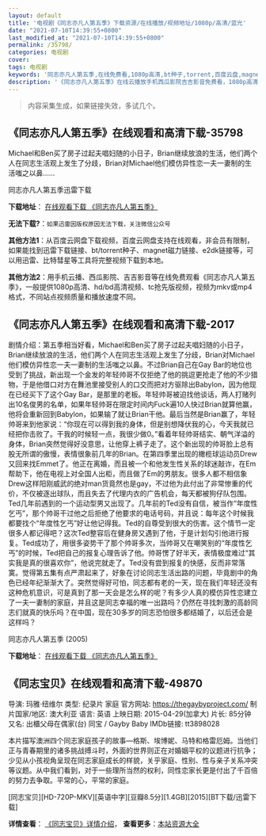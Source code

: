 ```yaml
---
layout: default
title: '电视剧《同志亦凡人第五季》下载资源/在线播放/视频地址/1080p/高清/蓝光'
date: "2021-07-10T14:39:55+0800"
last_modified_at: "2021-07-10T14:39:55+0800"
permalink: /35798/
categories: 电视剧
cover:
tags: 电视剧
keywords: '同志亦凡人第五季,在线免费看,1080p高清,bt种子,torrent,百度云盘,magnet,磁力链,迅雷下载资源'
description: '《同志亦凡人第五季》在线云播放手机西瓜影院吉吉影音免费看，1080p高清bd/hd未删减完整版和tc抢先枪版，mkv/mp4格式，附带bt/torrent种子、magnet/磁力链、百度云盘、网盘资源迅雷下载链接'
---
```


>内容采集生成，如果链接失效，多试几个。


## 《同志亦凡人第五季》在线观看和高清下载-35798

Michael和Ben买了房子过起夫唱妇随的小日子，Brian继续放浪的生活，他们两个人在同志生活观上发生了分歧，Brian对Michael他们模仿异性恋一夫一妻制的生活嗤之以鼻……


同志亦凡人第五季迅雷下载

**下载地址**： [在线观看下载 《同志亦凡人第五季》](https://www.993dy.com//vod-detail-id-9096.html) 


**无法下载?**：`如果迅雷因版权原因无法下载，关注微信公众号 `

**其他方法1**：从百度云网盘下载视频，百度云网盘支持在线观看，非会员有限制，如果能找到迅雷下载链接、bt/torrent种子、magnet磁力链接、e2dk链接等，可以用迅雷、比特彗星等工具将完整视频下载到本地。

**其他方法2**：用手机云播、西瓜影院、吉吉影音等在线免费观看《同志亦凡人第五季》，一般提供1080p高清、hd/bd高清视频、tc抢先版视频，视频为mkv或mp4格式，不同站点视频质量和播放速度不同。


## 《同志亦凡人第五季》在线观看和高清下载-2017

剧情介绍：第五季相当好看，Michael和Ben买了房子过起夫唱妇随的小日子，Brian继续放浪的生活，他们两个人在同志生活观上发生了分歧，Brian对Michael他们模仿异性恋一夫一妻制的生活嗤之以鼻。不过Brian自己在Gay Bar的地位也受到了挑战，新出现一个金发的年轻帅哥不仅拒绝了他的挑逗更抢走了他的不少猎物，于是他借口对方在舞池里接受别人的口交而把对方驱除出Babylon，因为他现在已经买下了这个Gay Bar，是那里的老板。年轻帅哥被迫找他谈话，两人打赌列出10名俊男的名单，如果年轻帅哥在限定时间内Fuck遍10人快过Brian就算他赢，他将会重新回到Babylon，如果输了就让Brian干他。最后当然是Brian赢了，年轻帅哥来到他家说：“你现在可以得到我的身体，但是别想降伏我的心，今天我就已经把你击败了。干我的时候轻一点，我很少做0。”看着年轻帅哥结实、朝气洋溢的身体，Brian突然觉得好没意思，让他穿上裤子走了。这个新出现的帅哥脸上总有股无所谓的傲慢，表情很象前几年的Brian。在第四季里出现的橄榄球运动员Drew又回来找Emmet了。他正在离婚，而且被一个和他发生性关系的球迷敲诈，在Em帮助下，他在电视上对全国人出柜，而且做了Em的男朋友。很多人都不相信象Drew这样阳刚威武的绝对man货竟然也是gay，不过他为此付出了非常惨重的代价，不仅被逐出球队，而且失去了代理内衣的广告机会，每天都被狗仔队包围。Ted几年前遇到的一个运动型男又出现了。几年前的Ted没有自信，被当作“年度性乞丐”，那个帅哥干过他之后拒绝了他要求的电话号码，并且说：每年这个时候我都要找个“年度性乞丐”好让他记得我。Ted的自尊受到很大的伤害。这个情节一定很多人都记得吧？这次Ted整容后在健身房又遇到了他，于是计划勾引他进行报复。Ted成功了，用很多姿势干了那个帅哥多次，当帅哥又在嘲笑别的“年度性乞丐”的时候，Ted把自己的报复心理告诉了他。帅哥愣了好半天，表情极度难过“其实我是真的很喜欢你”，他说完就走了。Ted没有尝到报复的快感，反而非常落寞。觉得第五集有点严肃起来了，好象在讨论同志生活出路的问题，毕竟剧中的角色已经年纪渐渐大了。突然觉得好可怕，同志都有老的一天，现在我们年轻还没有这种危机意识，可是真到了那一天会是怎么样的呢？有多少人真的模仿异性恋建立了一夫一妻制的家庭，并且这是同志幸福的唯一出路吗？仍然在寻找刺激的高龄同志们就真的快乐吗？在中国，现在30多岁的同志恐怕很多都结婚了，以后还会是这样吗？


同志亦凡人第五季 (2005)

**下载地址**： [在线观看下载 《同志亦凡人第五季》](https://www.btbtdy.me/btdy/dy15072.html) 


## 《同志宝贝》在线观看和高清下载-49870

导演: 玛雅·纽维尔 类型: 纪录片 家庭 官方网站: https://thegaybyproject.com/ 制片国家/地区: 澳大利亚 语言: 英语 上映日期: 2015-04-29(加拿大) 片长: 85分钟 又名: 出櫃父母在偶家(台) 同宝 / Gayby Baby IMDb链接: tt3898028

本片描写澳洲四个同志家庭孩子的故事—格斯、埃博妮、马特和格雷厄姆。当他们正与青春期里的诸多挑战搏斗时，外面的世界则正在对婚姻平权的议题进行抗争；少见从小孩视角呈现在同志家庭成长的样貌，关乎家庭、性别、性与亲子关系冲突等议题。从中我们看到，对于一些理所当然的权利，同性恋家长更是付出了千百倍的努力去争取。平常的心，平常的家庭。


[同志宝贝][HD-720P-MKV][英语中字][豆瓣8.5分][1.4GB][2015][BT下载/迅雷下载]

**详情查看**： [《同志宝贝》详情介绍](/movie/49870/)， **查看更多**：[本站资源大全](/movie/t/all/)


